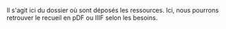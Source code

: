 Il s'agit ici du dossier où sont déposés les ressources.
Ici, nous pourrons retrouver le recueil en pDF ou IIIF selon les besoins.